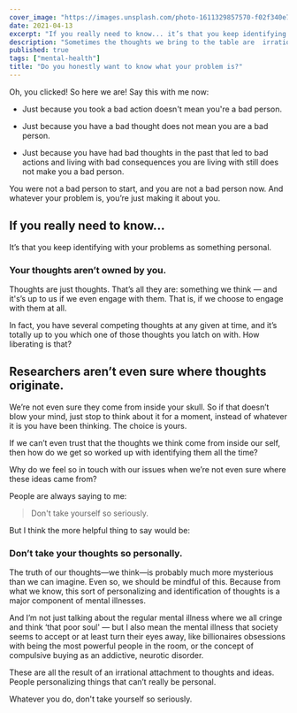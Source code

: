```yaml
---
cover_image: "https://images.unsplash.com/photo-1611329857570-f02f340e7378?ixlib=rb-1.2.1&ixid=MnwxMjA3fDB8MHxwaG90by1wYWdlfHx8fGVufDB8fHx8&auto=format&fit=crop&w=2070&q=80"
date: 2021-04-13
excerpt: "If you really need to know... it’s that you keep identifying with your problems as something personal."
description: "Sometimes the thoughts we bring to the table are  irrational attachment to ideas "
published: true
tags: ["mental-health"]
title: "Do you honestly want to know what your problem is?"
---
```


Oh, you clicked! So here we are! Say this with me now:

- Just because you took a bad action doesn't mean you're a bad person.

- Just because you have a bad thought does not mean you are a bad person. 

- Just because you have had bad thoughts in the past that led to bad actions and living with bad consequences you are living with still does not make you a bad person. 

You were not a bad person to start, and you are not a bad person now. And whatever your problem is, you’re just making it about you.

## If you really need to know... 

It’s that you keep identifying with your problems as something personal.

### Your thoughts aren’t owned by you.

Thoughts are just thoughts. That’s all they are: something we think — and it's’s up to us if we even engage with them. That is, if we choose to engage with them at all. 

In fact, you have several competing thoughts at any given at time, and it’s totally up to you which one of those thoughts you latch on with. How liberating is that?

## Researchers aren’t even sure where thoughts originate.

We’re not even sure they come from inside your skull. So if that doesn’t blow your mind, just stop to think about it for a moment, instead of whatever it is you have been thinking. The choice is yours.

If we can’t even trust that the thoughts we think come from inside our self, then how do we get so worked up with identifying them all the time?

Why do we feel so in touch with our issues when we’re not even sure where these ideas came from?

People are always saying to me: 

> Don't take yourself so seriously.

But I think the more helpful thing to say would be:

### Don’t take your thoughts so personally.

The truth of our thoughts—we think—is probably much more mysterious than we can imagine. Even so, we should be mindful of this. Because from what we know, this sort of personalizing and identification of thoughts is a major component of mental illnesses.

And I’m not just talking about the regular mental illness where we all cringe and think ‘that poor soul' — but I also mean the mental illness that society seems to accept or at least turn their eyes away, like billionaires obsessions with being the most powerful people in the room, or the concept of compulsive buying as an addictive, neurotic disorder.

These are all the result of an irrational attachment to thoughts and ideas. People personalizing things that can’t really be personal.

Whatever you do, don't take yourself so seriously.
